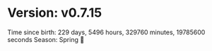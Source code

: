 # Version: v0.7.15
Time since birth: 229 days, 5496 hours, 329760 minutes, 19785600 seconds
Season: Spring 🌸
